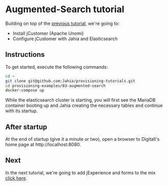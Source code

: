# Augmented-Search tutorial

Building on top of the [previous tutorial](../03-augmented-search), we're going to:

* Install jCustomer (Apache Unomi)
* Configure jCustomer with Jahia and Elasticsearch

## Instructions

To get started, execute the following commands:

```bash
cd ~
git clone git@github.com:Jahia/provisioning-tutorials.git
cd provisioning-examples/03-augmented-search
docker-compose up
```

While the elasticsearch cluster is starting, you will first see the MariaDB container booting up and Jahia creating the necessary tables and continue with its startup. 

## After startup

At the end of startup (give it a minute or two), open a browser to Digitall's home page at http://localhost:8080.


## Next

In the next tutorial, we're going to add jExperience and forms to the mix [click here](../04-jexperience-forms/).
